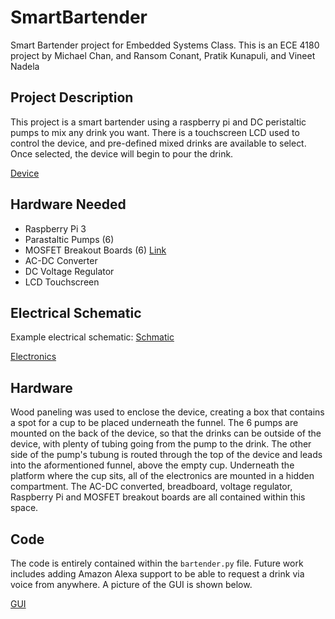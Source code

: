 # SmartBartender
Smart Bartender project for Embedded Systems Class. This is an ECE 4180 project by  Michael Chan, and Ransom Conant, Pratik Kunapuli, and Vineet Nadela

## Project Description

This project is a smart bartender using a raspberry pi and DC peristaltic pumps to mix any drink you want. There is a touchscreen LCD used to control the device, and pre-defined mixed drinks are available to select. Once selected, the device will begin to pour the drink.

[Device](Images/Device_Picture.png)

## Hardware Needed
- Raspberry Pi 3
- Parastaltic Pumps (6)
- MOSFET Breakout Boards (6) [Link](https://www.sparkfun.com/products/12959)
- AC-DC Converter
- DC Voltage Regulator
- LCD Touchscreen

## Electrical Schematic
Example electrical schematic:
[Schmatic](Images/Electrical_Schematic.png)

[Electronics](Images/Electronics.png)

## Hardware 
Wood paneling was used to enclose the device, creating a box that contains a spot for a cup to be placed underneath the funnel. The 6 pumps are mounted on the back of the device, so that the drinks can be outside of the device, with plenty of tubing going from the pump to the drink. The other side of the pump's tubung is routed through the top of the device and leads into the aformentioned funnel, above the empty  cup. Underneath the platform where the cup sits, all of the electronics are mounted in a hidden compartment. The AC-DC converted, breadboard, voltage regulator, Raspberry Pi and MOSFET breakout boards are all contained within this space.

## Code
The code is entirely contained within the `bartender.py` file. Future work includes adding Amazon Alexa support to be able to request a drink via voice from anywhere. A picture of the GUI is shown below.

[GUI](Images/GUI.png)
